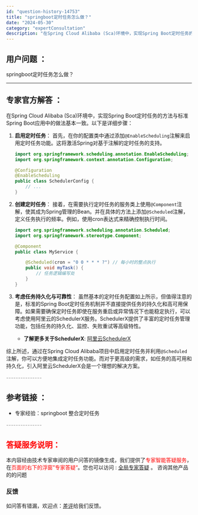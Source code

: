 ```yaml
---
id: "question-history-14753"
title: "springboot定时任务怎么做？"
date: "2024-05-30"
category: "expertConsultation"
description: "在Spring Cloud Alibaba (Sca)环境中，实现Spring Boot定时任务的方法与标准Spring Boot应用中的做法基本一致。以下是详细步骤：1. **启用定时任务**：   首先，在你的配置类中通过添加`@EnableScheduling`注解来启用定时任务功能。这将激活"
---
```


## 用户问题 ： 
 springboot定时任务怎么做？  

---------------
## 专家官方解答 ：

在Spring Cloud Alibaba (Sca)环境中，实现Spring Boot定时任务的方法与标准Spring Boot应用中的做法基本一致。以下是详细步骤：

1. **启用定时任务**：
   首先，在你的配置类中通过添加`@EnableScheduling`注解来启用定时任务功能。这将激活Spring对基于注解的定时任务的支持。

   ```java
   import org.springframework.scheduling.annotation.EnableScheduling;
   import org.springframework.context.annotation.Configuration;

   @Configuration
   @EnableScheduling
   public class SchedulerConfig {
       // ...
   }
   ```

2. **创建定时任务**：
   接着，在需要执行定时任务的服务类上使用`@Component`注解，使其成为Spring管理的Bean。并在具体的方法上添加`@Scheduled`注解，定义任务执行的频率。例如，使用cron表达式来精确控制执行时间。

   ```java
   import org.springframework.scheduling.annotation.Scheduled;
   import org.springframework.stereotype.Component;

   @Component
   public class MyService {

       @Scheduled(cron = "0 0 * * * ?") // 每小时的整点执行
       public void myTask() {
           // 任务逻辑编写处
       }
   }
   ```

3. **考虑任务持久化与可靠性**：
   虽然基本的定时任务配置如上所示，但值得注意的是，标准的Spring Boot定时任务机制并不直接提供任务的持久化和高可用保障。如果需要确保定时任务即使在服务重启或异常情况下也能稳定执行，可以考虑使用阿里云的SchedulerX服务。SchedulerX提供了丰富的定时任务管理功能，包括任务的持久化、监控、失败重试等高级特性。

   - **了解更多关于SchedulerX**: [阿里云SchedulerX](https://www.aliyun.com/aliware/schedulerx)

综上所述，通过在Spring Cloud Alibaba项目中启用定时任务并利用`@Scheduled`注解，你可以方便地集成定时任务功能。而对于更高级的需求，如任务的高可用和持久化，引入阿里云SchedulerX会是一个理想的解决方案。


<font color="#949494">---------------</font> 


## 参考链接 ：

* 专家经验：springboot 整合定时任务 


 <font color="#949494">---------------</font> 
 


## <font color="#FF0000">答疑服务说明：</font> 

本内容经由技术专家审阅的用户问答的镜像生成，我们提供了<font color="#FF0000">专家智能答疑服务</font>，在<font color="#FF0000">页面的右下的浮窗”专家答疑“</font>。您也可以访问 : [全局专家答疑](https://answer.opensource.alibaba.com/docs/intro) 。 咨询其他产品的的问题

### 反馈
如问答有错漏，欢迎点：[差评](https://ai.nacos.io/user/feedbackByEnhancerGradePOJOID?enhancerGradePOJOId=14754)给我们反馈。
